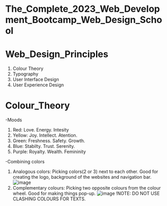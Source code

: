 # The_Complete_2023_Web_Development_Bootcamp_Web_Design_School
# Web_Design_Principles
1) Colour Theory<br>
2) Typography<br>
3) User Interface Design<br>
4) User Experience Design
# Colour_Theory
-<bold>Moods</bold> 
1) Red: Love. Energy. Intesity
2) Yellow: Joy. Intellect. Atention.
3) Green: Freshness. Safety. Growth.
4) Blue: Stabilty. Trust. Serenity.
5) Purple: Royalty. Wealth. Femininity <br>

-Combining colors
1) Analogous colors: Picking colors(2 or 3) next to each other. Good for creating the logo, background of the websites and navigation bar.
![image](https://github.com/Long1908/The_Complete_2023_Web_Development_Bootcamp_Web_Design_School/assets/56315912/1d5701d7-0af1-4ebf-b7de-a8d2f7dcd459)
2) Complementary colours: Picking two opposite colours from the colour wheel. Good for making things pop-up.
![image](https://github.com/Long1908/The_Complete_2023_Web_Development_Bootcamp_Web_Design_School/assets/56315912/4abf9da9-5eb7-43c7-be6c-409df9e329db)
!NOTE: DO NOT USE CLASHING COLOURS FOR TEXTS.
